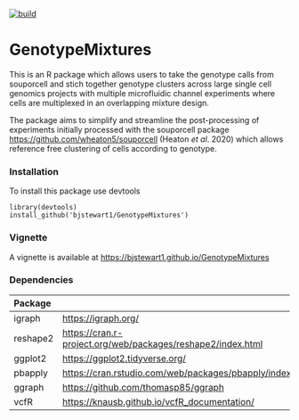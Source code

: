 [![build](https://github.com/bjstewart1/GenotypeMixtures/actions/workflows/build.yaml/badge.svg)](https://github.com/bjstewart1/GenotypeMixtures/actions/workflows/build.yaml)

# GenotypeMixtures
This is an R package which allows users to take the genotype calls from souporcell and stich together genotype clusters across large single cell genomics projects with multiple microfluidic channel experiments where cells are multiplexed in an overlapping mixture design. 

The package aims to simplify and streamline the post-processing of experiments initially processed with the souporcell package https://github.com/wheaton5/souporcell (Heaton _et al_. 2020) which allows reference free clustering of cells according to genotype.

### Installation
To install this package use devtools
```
library(devtools)
install_github('bjstewart1/GenotypeMixtures')
```

### Vignette
A vignette is available at https://bjstewart1.github.io/GenotypeMixtures

### Dependencies
| Package |  |
| :--- | --- |
| igraph      | https://igraph.org/ |
| reshape2   | https://cran.r-project.org/web/packages/reshape2/index.html|
| ggplot2   | https://ggplot2.tidyverse.org/   |
| pbapply   | https://cran.rstudio.com/web/packages/pbapply/index.html        |
| ggraph   | https://github.com/thomasp85/ggraph        |
| vcfR   | https://knausb.github.io/vcfR_documentation/        |
